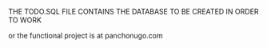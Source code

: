 THE TODO.SQL FILE CONTAINS THE DATABASE TO BE CREATED IN ORDER TO WORK

or the functional project is at panchonugo.com